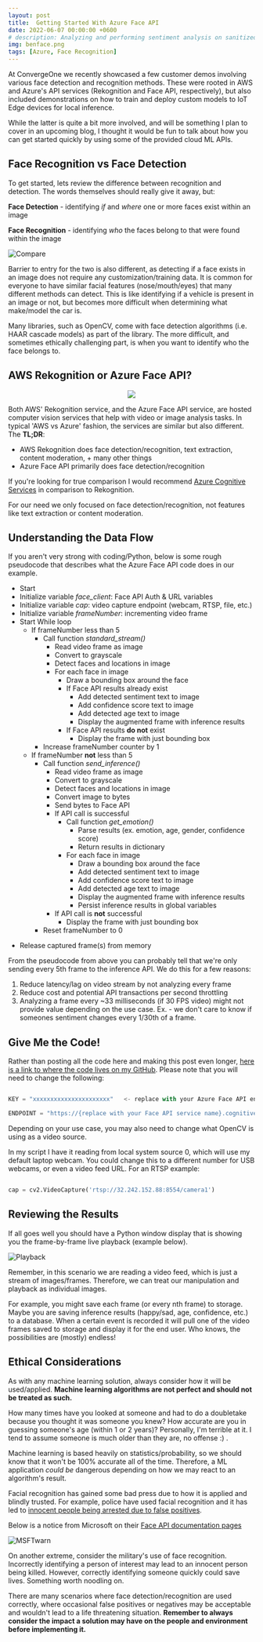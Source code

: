 ```yaml
---
layout: post
title:  Getting Started With Azure Face API
date: 2022-06-07 00:00:00 +0600
# description: Analyzing and performing sentiment analysis on sanitized emails using Microsoft Azure and Python.
img: benface.png
tags: [Azure, Face Recognition] 
---
```


At ConvergeOne we recently showcased a few customer demos involving various face detection and recognition methods. These were rooted in AWS and Azure's API services (Rekognition and Face API, respectively), but also included demonstrations on how to train and deploy custom models to IoT Edge devices for local inference. 

While the latter is quite a bit more involved, and will be something I plan to cover in an upcoming blog, I thought it would be fun to talk about how you can get started quickly by using some of the provided cloud ML APIs.

Face Recognition vs Face Detection 
----------------------------------

To get started, lets review the difference between recognition and detection. The words themselves should really give it away, but:

**Face Detection** - identifying _if_ and _where_ one or more faces exist within an image

**Face Recognition** - identifying _who_ the faces belong to that were found within the image

![Compare](/assets/images/detectvsrecog.png)

Barrier to entry for the two is also different, as detecting if a face exists in an image does not require any customization/training data. It is common for everyone to have similar facial features (nose/mouth/eyes) that many different methods can detect. This is like identifying if a vehicle is present in an image or not, but becomes more difficult when determining what make/model the car is. 

Many libraries, such as OpenCV, come with face detection algorithms (i.e. HAAR cascade models) as part of the library. The more difficult, and sometimes ethically challenging part, is when you want to identify who the face belongs to. 

AWS Rekognition or Azure Face API?
----------------------------------

<div style="text-align:center"><img src="assets/images/rekogface.png" /></div>

Both AWS' Rekognition service, and the Azure Face API service, are hosted computer vision services that help with video or image analysis tasks. In typical 'AWS vs Azure' fashion, the services are similar but also different. The **TL;DR**:

- AWS Rekognition does face detection/recognition, text extraction, content moderation, + many other things
- Azure Face API primarily does face detection/recognition 

If you're looking for true comparison I would recommend [Azure Cognitive Services](https://azure.microsoft.com/en-us/services/cognitive-services/#features) in comparison to Rekognition. 

For our need we only focused on face detection/recognition, not features like text extraction or content moderation. 

Understanding the Data Flow
-----------------------------------------

If you aren't very strong with coding/Python, below is some rough pseudocode that describes what the Azure Face API code does in our example. 

* Start
* Initialize variable _face_client_: Face API Auth & URL variables
* Initialize variable _cap_: video capture endpoint (webcam, RTSP, file, etc.)
* Initialize variable _frameNumber_: incrementing video frame
* Start While loop
  - If frameNumber less than 5
    - Call function _standard_stream()_
      - Read video frame as image
      - Convert to grayscale
      - Detect faces and locations in image
      - For each face in image
        - Draw a bounding box around the face
        - If Face API results already exist
          - Add detected sentiment text to image
          - Add confidence score text to image
          - Add detected age text to image
          - Display the augmented frame with inference results
        - If Face API results **do not** exist
          - Display the frame with just bounding box
    - Increase frameNumber counter by 1
  - If frameNumber **not** less than 5
    - Call function _send_inference()_
      - Read video frame as image
      - Convert to grayscale
      - Detect faces and locations in image
      - Convert image to bytes
      - Send bytes to Face API
      - If API call is successful
        - Call function _get_emotion()_ 
          - Parse results (ex. emotion, age, gender, confidence score)
          - Return results in dictionary
        - For each face in image
          - Draw a bounding box around the face
          - Add detected sentiment text to image
          - Add confidence score text to image
          - Add detected age text to image
          - Display the augmented frame with inference results
          - Persist inference results in global variables
      - If API call is **not** successful
        - Display the frame with just bounding box
    - Reset frameNumber to 0
- Release captured frame(s) from memory

From the pseudocode from above you can probably tell that we're only sending every 5th frame to the inference API. We do this for a few reasons:

1. Reduce latency/lag on video stream by not analyzing every frame
2. Reduce cost and potential API transactions per second throttling
3. Analyzing a frame every ~33 milliseconds (if 30 FPS video) might not provide value depending on the use case. Ex. - we don't care to know if someones sentiment changes every 1/30th of a frame.

Give Me the Code!
-----------------------------------------

Rather than posting all the code here and making this post even longer, [here is a link to where the code lives on my GitHub](https://github.com/bcprescott/cloudai/blob/main/Azure/FaceAPI/FaceDetection.py). Please note that you will need to change the following: 

```python

KEY = "xxxxxxxxxxxxxxxxxxxxxx"   <- replace with your Azure Face API endpoint key

ENDPOINT = "https://{replace with your Face API service name}.cognitiveservices.azure.com/"

```

Depending on your use case, you may also need to change what OpenCV is using as a video source. 

In my script I have it reading from local system source 0, which will use my default laptop webcam. You could change this to a different number for USB webcams, or even a video feed URL. For an RTSP example:

```python

cap = cv2.VideoCapture('rtsp://32.242.152.88:8554/camera1')

```

Reviewing the Results
-----------------------------------------

If all goes well you should have a Python window display that is showing you the frame-by-frame live playback (example below). 

![Playback](/assets/images/frameplayback.gif)

Remember, in this scenario we are reading a video feed, which is just a stream of images/frames. Therefore, we can treat our manipulation and playback as individual images. 

For example, you might save each frame (or every nth frame) to storage. Maybe you are saving inference results (happy/sad, age, confidence, etc.) to a database. When a certain event is recorded it will pull one of the video frames saved to storage and display it for the end user. Who knows, the possibilities are (mostly) endless!

Ethical Considerations
-----------------------------------------

As with any machine learning solution, always consider how it will be used/applied. **Machine learning algorithms are not perfect and should not be treated as such.** 

How many times have you looked at someone and had to do a doubletake because you thought it was someone you knew? How accurate are you in guessing someone's age (within 1 or 2 years)? Personally, I'm terrible at it. I tend to assume someone is much older than they are, no offense :) .

Machine learning is based heavily on statistics/probability, so we should know that it won't be 100% accurate all of the time. Therefore, a ML application _could be_ dangerous depending on how we may react to an algorithm's result.

Facial recognition has gained some bad press due to how it is applied and blindly trusted. For example, police have used facial recognition and it has led to [innocent people being arrested due to false positives](https://www.wired.com/story/wrongful-arrests-ai-derailed-3-mens-lives/). 

Below is a notice from Microsoft on their [Face API documentation pages](https://docs.microsoft.com/en-us/azure/cognitive-services/face/overview)

![MSFTwarn](/assets/images/msftwarning.png)

On another extreme, consider the military's use of face recognition. Incorrectly identifying a person of interest may lead to an innocent person being killed. However, correctly identifying someone quickly could save lives. Something worth noodling on.

There are many scenarios where face detection/recognition are used correctly, where occasional false positives or negatives may be acceptable and wouldn't lead to a life threatening situation. **Remember to always consider the impact a solution may have on the people and environment before implementing it.**